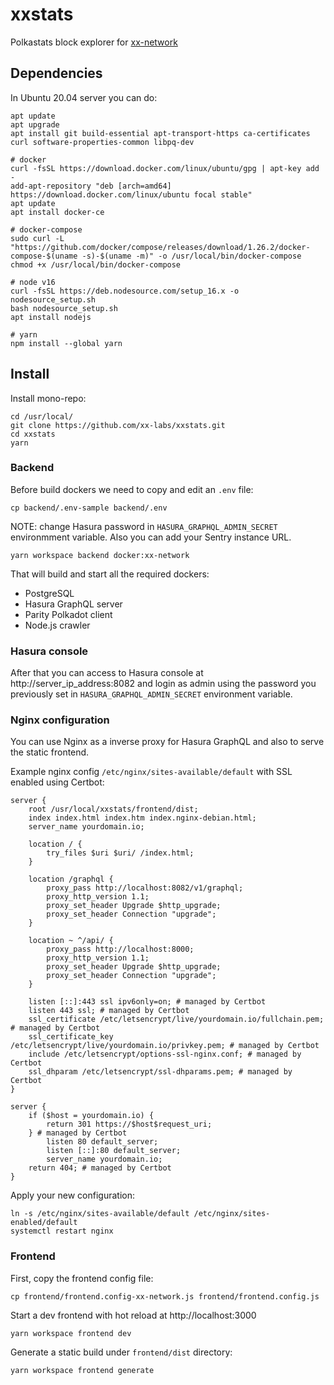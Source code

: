 # xxstats

Polkastats block explorer for [xx-network](https://xx.network/)

## Dependencies

In Ubuntu 20.04 server you can do:

```
apt update
apt upgrade
apt install git build-essential apt-transport-https ca-certificates curl software-properties-common libpq-dev

# docker
curl -fsSL https://download.docker.com/linux/ubuntu/gpg | apt-key add -
add-apt-repository "deb [arch=amd64] https://download.docker.com/linux/ubuntu focal stable"
apt update
apt install docker-ce

# docker-compose
sudo curl -L "https://github.com/docker/compose/releases/download/1.26.2/docker-compose-$(uname -s)-$(uname -m)" -o /usr/local/bin/docker-compose
chmod +x /usr/local/bin/docker-compose

# node v16
curl -fsSL https://deb.nodesource.com/setup_16.x -o nodesource_setup.sh
bash nodesource_setup.sh
apt install nodejs

# yarn
npm install --global yarn
```

## Install

Install mono-repo:

```
cd /usr/local/
git clone https://github.com/xx-labs/xxstats.git
cd xxstats
yarn
```

### Backend

Before build dockers we need to copy and edit an `.env` file:

```
cp backend/.env-sample backend/.env
```

NOTE: change Hasura password in `HASURA_GRAPHQL_ADMIN_SECRET` environmment variable. Also you can add your Sentry instance URL.

```
yarn workspace backend docker:xx-network
```

That will build and start all the required dockers:

- PostgreSQL
- Hasura GraphQL server
- Parity Polkadot client
- Node.js crawler

### Hasura console

After that you can access to Hasura console at http://server_ip_address:8082 and login as admin using the password you previously set in `HASURA_GRAPHQL_ADMIN_SECRET` environment variable.

### Nginx configuration

You can use Nginx as a inverse proxy for Hasura GraphQL and also to serve the static frontend.

Example nginx config `/etc/nginx/sites-available/default` with SSL enabled using Certbot:

```
server {
    root /usr/local/xxstats/frontend/dist;
    index index.html index.htm index.nginx-debian.html;
    server_name yourdomain.io;

    location / {
        try_files $uri $uri/ /index.html;
    }

    location /graphql {
        proxy_pass http://localhost:8082/v1/graphql;
        proxy_http_version 1.1;
        proxy_set_header Upgrade $http_upgrade;
        proxy_set_header Connection "upgrade";
    }

    location ~ ^/api/ {
        proxy_pass http://localhost:8000;
        proxy_http_version 1.1;
        proxy_set_header Upgrade $http_upgrade;
        proxy_set_header Connection "upgrade";
    }

    listen [::]:443 ssl ipv6only=on; # managed by Certbot
    listen 443 ssl; # managed by Certbot
    ssl_certificate /etc/letsencrypt/live/yourdomain.io/fullchain.pem; # managed by Certbot
    ssl_certificate_key /etc/letsencrypt/live/yourdomain.io/privkey.pem; # managed by Certbot
    include /etc/letsencrypt/options-ssl-nginx.conf; # managed by Certbot
    ssl_dhparam /etc/letsencrypt/ssl-dhparams.pem; # managed by Certbot
}

server {
    if ($host = yourdomain.io) {
        return 301 https://$host$request_uri;
    } # managed by Certbot
        listen 80 default_server;
        listen [::]:80 default_server;
        server_name yourdomain.io;
    return 404; # managed by Certbot
}
```

Apply your new configuration:

```
ln -s /etc/nginx/sites-available/default /etc/nginx/sites-enabled/default
systemctl restart nginx
```

### Frontend

First, copy the frontend config file:

```
cp frontend/frontend.config-xx-network.js frontend/frontend.config.js
```

Start a dev frontend with hot reload at http://localhost:3000

```
yarn workspace frontend dev
```

Generate a static build under `frontend/dist` directory:

```
yarn workspace frontend generate
```